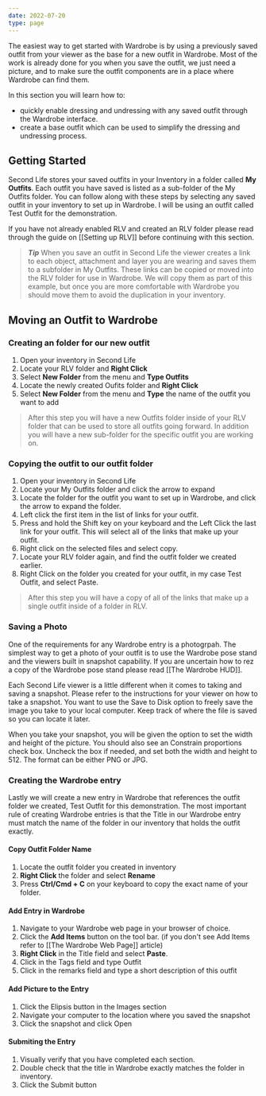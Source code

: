 ```yaml
---
date: 2022-07-20
type: page
---
```


The easiest way to get started with Wardrobe is by using a previously saved outfit from your viewer as the base for a new outfit in Wardrobe. Most of the work is already done for you when you save the outfit, we just need a picture, and to make sure the outfit components are in a place where Wardrobe can find them.

In this section you will learn how to:

- quickly enable dressing and undressing with any saved outfit through the Wardrobe interface. 
- create a base outfit which can be used to simplify the dressing and undressing process.

## Getting Started

Second Life stores your saved outfits in your Inventory in a folder called **My Outfits**. Each outfit you have saved is listed as a sub-folder of the My Outfits folder. You can follow along with these steps by selecting any saved outfit in your inventory to set up in Wardrobe. I will be using an outfit called Test Outfit for the demonstration. 

If you have not already enabled RLV and created an RLV folder please read through the guide on [[Setting up RLV]] before continuing with this section.

>***Tip***
>When you save an outfit in Second Life the viewer creates a link to each object, attachment and layer you are wearing and saves them to a subfolder in My Outfits. These links can be copied or moved into the RLV folder for use in Wardrobe. We will copy them as part of this example, but once you are more comfortable with Wardrobe you should move them to avoid the duplication in your inventory.

## Moving an Outfit to Wardrobe

### Creating an folder for our new outfit

1. Open your inventory in Second Life
2. Locate your RLV folder and **Right Click**
3. Select **New Folder** from the menu and **Type Outfits**
4. Locate the newly created Oufits folder and **Right Click**
5. Select **New Folder** from the menu and **Type** the name of the outfit you want to add

> After this step you will have a new Outfits folder inside of your RLV folder that can be used to store all outfits going forward. In addition you will have a new sub-folder for the specific outfit you are working on.

### Copying the outfit to our outfit folder

1. Open your inventory in Second Life
2. Locate your My Outfits folder and click the arrow to expand
3. Locate the folder for the outfit you want to set up in Wardrobe, and click the arrow to expand the folder.
4. Left click the first item in the list of links for your outfit.
5. Press and hold the Shift key on your keyboard and the Left Click the last link for your outfit. This will select all of the links that make up your outfit.
6. Right click on the selected files and select copy.
7. Locate your RLV folder again, and find the outfit folder we created earlier.
8. Right Click on the folder you created for your outfit, in my case Test Outfit, and select Paste.

> After this step you will have a copy of all of the links that make up a single outfit inside of a folder in RLV.
   
### Saving a Photo

One of the requirements for any Wardrobe entry is a photogrpah. The simplest way to get a photo of your outfit is to use the Wardrobe pose stand and the viewers built in snapshot capability. If you are uncertain how to rez a copy of the Wardrobe pose stand please read [[The Wardrobe HUD]].

Each Second Life viewer is a little different when it comes to taking and saving a snapshot. Please refer to the instructions for your viewer on how to take a snapshot. You want to use the Save to Disk option to freely save the image you take to your local computer. Keep track of where the file is saved so you can locate it later. 

When you take your snapshot, you will be given the option to set the width and height of the picture. You should also see an Constrain proportions check box. Uncheck the box if needed, and set both the width and height to 512. The format can be either PNG or JPG.

### Creating the Wardrobe entry

Lastly we will create a new entry in Wardrobe that references the outfit folder we created, Test Outfit for this demonstration. The most important rule of creating Wardrobe entries is that the Title in our Wardrobe entry must match the name of the folder in our inventory that holds the outfit exactly. 

#### Copy Outfit Folder Name

1. Locate the outfit folder you created in inventory
2. **Right Click** the folder and select **Rename**
3. Press **Ctrl/Cmd + C** on your keyboard to copy the exact name of your folder.

#### Add Entry in Wardrobe

1. Navigate to your Wardrobe web page in your browser of choice.
2. Click the **Add Items** button on the tool bar. (if you don't see Add Items refer to [[The Wardrobe Web Page]] article)
3. **Right Click** in the Title field and select **Paste**.
4. Click in the Tags field and type Outfit
5. Click in the remarks field and type a short description of this outfit

#### Add Picture to the Entry

1. Click the Elipsis button in the Images section
2. Navigate your computer to the location where you saved the snapshot
3. Click the snapshot and click Open

#### Submiting the Entry

1. Visually verify that you have completed each section.
2. Double check that the title in Wardrobe exactly matches the folder in inventory.
3. Click the Submit button

